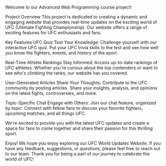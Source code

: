 Welcome to our Advanced Web Programming course project!

Project Overview
This project is dedicated to creating a dynamic and engaging website that provides real-time updates on the exciting world of UFC (Ultimate Fighting Championship). Our website offers a range of exciting features for UFC enthusiasts and fans.

Key Features
UFC Quiz
Test Your Knowledge: Challenge yourself with our interactive UFC quiz. Put your UFC trivia skills to the test and see how well you know the fighters, events, and history of the sport.

Real-Time Athlete Rankings
Stay Informed: Access up-to-date rankings of UFC athletes. Whether you're curious about the top contenders or want to see who's climbing the ranks, our website has you covered.

User-Generated Articles
Share Your Thoughts: Contribute to the UFC community by posting articles. Share your insights, analysis, and opinions on the latest fights, controversies, and more.

Topic-Specific Chat
Engage with Others: Join our chat feature, organized by topic. Connect with fellow fans to discuss your favorite fighters, upcoming matches, and all things UFC.


We're excited to provide you with the latest UFC updates and create a space for fans to come together and share their passion for this thrilling sport.

Enjoy!
We hope you enjoy exploring our UFC World Updates Website. If you have any feedback, suggestions, or questions, please feel free to reach out to our team. Thank you for being a part of our journey to celebrate the world of UFC!
